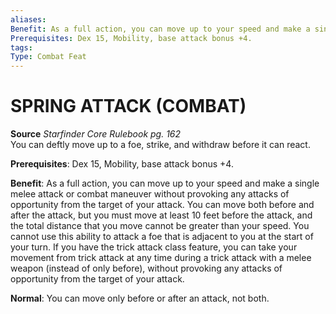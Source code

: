 ```yaml
---
aliases: 
Benefit: As a full action, you can move up to your speed and make a single melee attack or combat maneuver without provoking any attacks of opportunity from the target of your attack. You can move both before and after the attack, but you must move at least 10 feet before the attack, and the total distance that you move cannot be greater than your speed. You cannot use this ability to attack a foe that is adjacent to you at the start of your turn. If you have the trick attack class feature, you can take your movement from trick attack at any time during a trick attack with a melee weapon (instead of only before), without provoking any attacks of opportunity from the target of your attack.
Prerequisites: Dex 15, Mobility, base attack bonus +4.
tags: 
Type: Combat Feat
---
```

# SPRING ATTACK (COMBAT)
**Source** _Starfinder Core Rulebook pg. 162_  
You can deftly move up to a foe, strike, and withdraw before it can react.

**Prerequisites**: Dex 15, Mobility, base attack bonus +4.

**Benefit**: As a full action, you can move up to your speed and make a single melee attack or combat maneuver without provoking any attacks of opportunity from the target of your attack. You can move both before and after the attack, but you must move at least 10 feet before the attack, and the total distance that you move cannot be greater than your speed. You cannot use this ability to attack a foe that is adjacent to you at the start of your turn. If you have the trick attack class feature, you can take your movement from trick attack at any time during a trick attack with a melee weapon (instead of only before), without provoking any attacks of opportunity from the target of your attack.

**Normal**: You can move only before or after an attack, not both.